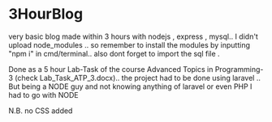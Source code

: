 # 3HourBlog
very basic blog made within 3 hours with nodejs , express , mysql..
I didn't upload node_modules .. so remember to install the modules 
by inputting "npm i" in cmd/terminal.. also dont forget to import 
the sql file .

Done as a 5 hour Lab-Task of the course Advanced Topics in Programming-3 (check Lab_Task_ATP_3.docx)..
the project had to be done using laravel .. But being a NODE guy and not knowing anything of laravel or
even PHP I had to go with NODE

N.B. no CSS added 
